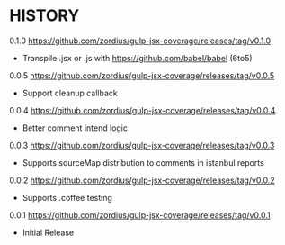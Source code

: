 HISTORY
=======

0.1.0 https://github.com/zordius/gulp-jsx-coverage/releases/tag/v0.1.0
   * Transpile .jsx or .js with https://github.com/babel/babel (6to5)

0.0.5 https://github.com/zordius/gulp-jsx-coverage/releases/tag/v0.0.5
   * Support cleanup callback

0.0.4 https://github.com/zordius/gulp-jsx-coverage/releases/tag/v0.0.4
   * Better comment intend logic

0.0.3 https://github.com/zordius/gulp-jsx-coverage/releases/tag/v0.0.3
   * Supports sourceMap distribution to comments in istanbul reports

0.0.2 https://github.com/zordius/gulp-jsx-coverage/releases/tag/v0.0.2
   * Supports .coffee testing

0.0.1 https://github.com/zordius/gulp-jsx-coverage/releases/tag/v0.0.1
   * Initial Release